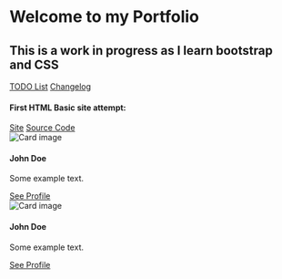 <html lang="en">
<head>
  <title>Portfolio Homepage</title>
<meta charset="utf-8">
  <meta name="viewport" content="width=device-width, initial-scale=1">
  <link rel="stylesheet" href="https://maxcdn.bootstrapcdn.com/bootstrap/4.5.2/css/bootstrap.min.css">
  <script src="https://ajax.googleapis.com/ajax/libs/jquery/3.5.1/jquery.min.js"></script>
  <script src="https://cdnjs.cloudflare.com/ajax/libs/popper.js/1.16.0/umd/popper.min.js"></script>
  <script src="https://maxcdn.bootstrapcdn.com/bootstrap/4.5.2/js/bootstrap.min.js"></script>
</head>
<body>
<div class="container-fluid">
  <h1>Welcome to my Portfolio</h1>
  <h2>This is a work in progress as I learn bootstrap and CSS</h2>
  <a href="https://elliottingey.github.io/Portfolio/TODO" class="btn btn-info" role="button">TODO List</a>
  <a href="https://elliottingey.github.io/Portfolio/changelog" class="btn btn-info" role="button">Changelog</a>
  <h4>First HTML Basic site attempt:</h4>
</div>
  

  
 <div class="btn-group">
  <a href="https://elliottingey.github.io/Portfolio/htmltesting" type="button" class="btn btn-primary">Site</a>
  <a href="https://github.com/elliottingey/Portfolio/blob/main/HTML%26CSS/HTMLtutorial.html" type="button" class="btn btn-secondary">Source Code</a>
</div> 
  
<div class="row">
  <div class="col">
  <div class="card" style="width:400px">
  <img class="card-img-top" src="img_avatar1.png" alt="Card image">
  <div class="card-body">
    <h4 class="card-title">John Doe</h4>
    <p class="card-text">Some example text.</p>
    <a href="#" class="btn btn-primary">See Profile</a>
  </div>
</div>
  </div>
  
  <div class="col"></div>
  
  <div class="col"><div class="card" style="width:400px">
  <img class="card-img-top" src="img_avatar1.png" alt="Card image">
  <div class="card-body">
    <h4 class="card-title">John Doe</h4>
    <p class="card-text">Some example text.</p>
    <a href="#" class="btn btn-primary">See Profile</a>
  </div>
</div></div>
</div>
  
  
  </body>
  </html>
